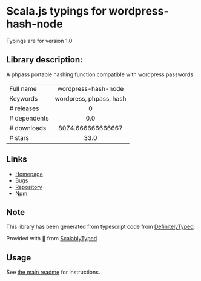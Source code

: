 
# Scala.js typings for wordpress-hash-node

Typings are for version 1.0

## Library description:
A phpass portable hashing function compatible with wordpress passwords

|                    |                 |
| ------------------ | :-------------: |
| Full name          | wordpress-hash-node |
| Keywords           | wordpress, phpass, hash |
| # releases         | 0 |
| # dependents       | 0.0 |
| # downloads        | 8074.666666666667 |
| # stars            | 33.0 |

## Links
- [Homepage](https://github.com/AlexAlbala/wordpress-hash-node)
- [Bugs](https://github.com/AlexAlbala/wordpress-hash-node/issues)
- [Repository](https://github.com/AlexAlbala/wordpress-hash-node)
- [Npm](https://www.npmjs.com/package/wordpress-hash-node)
    


## Note
This library has been generated from typescript code from [DefinitelyTyped](https://definitelytyped.org).

Provided with :purple_heart: from [ScalablyTyped](https://github.com/oyvindberg/ScalablyTyped)

## Usage
See [the main readme](../../readme.md) for instructions.


